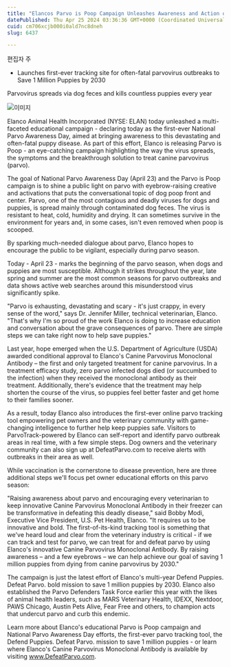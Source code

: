 ```yaml
---
title: "Elancos Parvo is Poop Campaign Unleashes Awareness and Action on National Parvo Awarness Day"
datePublished: Thu Apr 25 2024 03:36:36 GMT+0000 (Coordinated Universal Time)
cuid: cm706xcjb000i0ald7nc8dneh
slug: 6437

---
```



편집자 주

- Launches first-ever tracking site for often-fatal parvovirus outbreaks to Save 1 Million Puppies by 2030

Parvovirus spreads via dog feces and kills countless puppies every year

![이미지](https://cdn.hashnode.com/res/hashnode/image/upload/v1739260717878/91a81883-505e-47ae-b80c-142e0a887bb7.jpeg)

Elanco Animal Health Incorporated (NYSE: ELAN) today unleashed a multi-faceted educational campaign - declaring today as the first-ever National Parvo Awareness Day, aimed at bringing awareness to this devastating and often-fatal puppy disease. As part of this effort, Elanco is releasing Parvo is Poop - an eye-catching campaign highlighting the way the virus spreads, the symptoms and the breakthrough solution to treat canine parvovirus (parvo).

The goal of National Parvo Awareness Day (April 23) and the Parvo is Poop campaign is to shine a public light on parvo with eyebrow-raising creative and activations that puts the conversational topic of dog poop front and center. Parvo, one of the most contagious and deadly viruses for dogs and puppies, is spread mainly through contaminated dog feces. The virus is resistant to heat, cold, humidity and drying. It can sometimes survive in the environment for years and, in some cases, isn't even removed when poop is scooped.

By sparking much-needed dialogue about parvo, Elanco hopes to encourage the public to be vigilant, especially during parvo season.

Today - April 23 - marks the beginning of the parvo season, when dogs and puppies are most susceptible. Although it strikes throughout the year, late spring and summer are the most common seasons for parvo outbreaks and data shows active web searches around this misunderstood virus significantly spike.

"Parvo is exhausting, devastating and scary - it's just crappy, in every sense of the word," says Dr. Jennifer Miller, technical veterinarian, Elanco. "That's why I'm so proud of the work Elanco is doing to increase education and conversation about the grave consequences of parvo. There are simple steps we can take right now to help save puppies."

Last year, hope emerged when the U.S. Department of Agriculture (USDA) awarded conditional approval to Elanco's Canine Parvovirus Monoclonal Antibody – the first and only targeted treatment for canine parvovirus. In a treatment efficacy study, zero parvo infected dogs died (or succumbed to the infection) when they received the monoclonal antibody as their treatment. Additionally, there's evidence that the treatment may help shorten the course of the virus, so puppies feel better faster and get home to their families sooner.

As a result, today Elanco also introduces the first-ever online parvo tracking tool empowering pet owners and the veterinary community with game-changing intelligence to further help keep puppies safe. Visitors to ParvoTrack-powered by Elanco can self-report and identify parvo outbreak areas in real time, with a few simple steps. Dog owners and the veterinary community can also sign up at DefeatParvo.com to receive alerts with outbreaks in their area as well.

While vaccination is the cornerstone to disease prevention, here are three additional steps we'll focus pet owner educational efforts on this parvo season:

"Raising awareness about parvo and encouraging every veterinarian to keep innovative Canine Parvovirus Monoclonal Antibody in their freezer can be transformative in defeating this deadly disease," said Bobby Modi, Executive Vice President, U.S. Pet Health, Elanco. "It requires us to be innovative and bold. The first-of-its-kind tracking tool is something that we've heard loud and clear from the veterinary industry is critical - if we can track and test for parvo, we can treat for and defeat parvo by using Elanco's innovative Canine Parvovirus Monoclonal Antibody. By raising awareness – and a few eyebrows – we can help achieve our goal of saving 1 million puppies from dying from canine parvovirus by 2030."

The campaign is just the latest effort of Elanco's multi-year Defend Puppies. Defeat Parvo. bold mission to save 1 million puppies by 2030. Elanco also established the Parvo Defenders Task Force earlier this year with the likes of animal health leaders, such as MARS Veterinary Health, IDEXX, Nextdoor, PAWS Chicago, Austin Pets Alive, Fear Free and others, to champion acts that undercut parvo and curb this endemic.

Learn more about Elanco's educational Parvo is Poop campaign and National Parvo Awareness Day efforts, the first-ever parvo tracking tool, the Defend Puppies. Defeat Parvo. mission to save 1 million puppies - or learn where Elanco's Canine Parvovirus Monoclonal Antibody is available by visiting www.DefeatParvo.com.